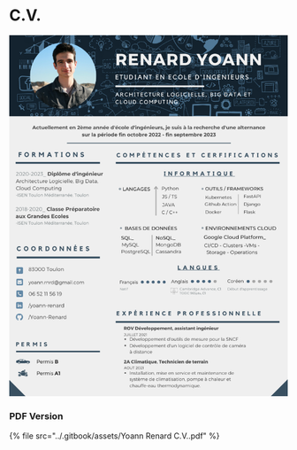 # C.V.



![](<../.gitbook/assets/Moderne Professionnel C.V..png>)

### PDF Version

{% file src="../.gitbook/assets/Yoann Renard C.V..pdf" %}
